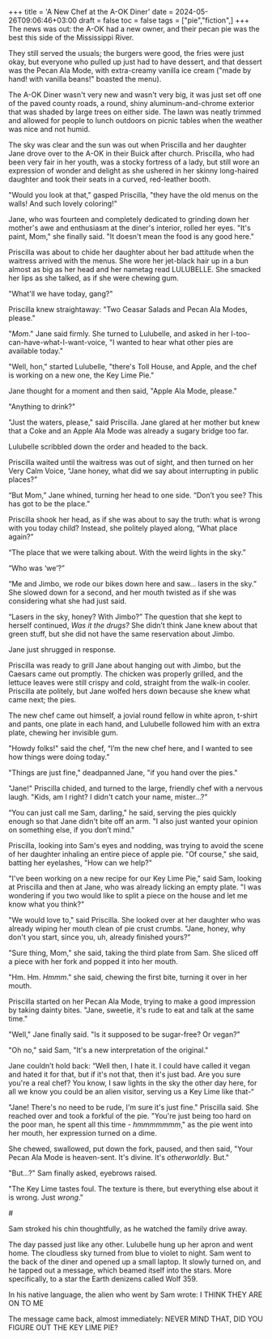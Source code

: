+++
title = 'A New Chef at the A-OK Diner'
date = 2024-05-26T09:06:46+03:00
draft = false
toc = false
tags = ["pie","fiction",]
+++
The news was out: the A-OK had a new owner, and their pecan pie was the best this side of the Mississippi River.

They still served the usuals; the burgers were good, the fries were just okay, but everyone who pulled up just had to have dessert, and that dessert was the Pecan Ala Mode, with extra-creamy vanilla ice cream ("made by hand! with vanilla beans!" boasted the menu).

The A-OK Diner wasn't very new and wasn't very big, it was just set off one of the paved county roads, a round, shiny aluminum-and-chrome exterior that was shaded by large trees on either side.  The lawn was neatly trimmed and allowed for people to lunch outdoors on picnic tables when the weather was nice and not humid.

The sky was clear and the sun was out when Priscilla and her daughter Jane drove over to the A-OK in their Buick after church.  Priscilla, who had been very fair in her youth, was a stocky fortress of a lady, but still wore an expression of wonder and delight as she ushered in her skinny long-haired daughter and took their seats in a curved, red-leather booth.

"Would you look at that," gasped Priscilla, "they have the old menus on the walls!  And such lovely coloring!"

Jane, who was fourteen and completely dedicated to grinding down her mother's awe and enthusiasm at the diner's interior, rolled her eyes.  "It's paint, Mom," she finally said.  "It doesn't mean the food is any good here."

Priscilla was about to chide her daughter about her bad attitude when the waitress arrived with the menus.  She wore her jet-black hair up in a bun almost as big as her head and her nametag read LULUBELLE.  She smacked her lips as she talked, as if she were chewing gum.

"What'll we have today, gang?"

Priscilla knew straightaway: "Two Ceasar Salads and Pecan Ala Modes, please."

"_Mom_." Jane said firmly.  She turned to Lulubelle, and asked in her I-too-can-have-what-I-want-voice, "I wanted to hear what other pies are available today."

"Well, hon," started Lulubelle, "there's Toll House, and Apple, and the chef is working on a new one, the Key Lime Pie."

Jane thought for a moment and then said, "Apple Ala Mode, please."

"Anything to drink?"

"Just the waters, please," said Priscilla.  Jane glared at her mother but knew that a Coke and an Apple Ala Mode was already a sugary bridge too far.

Lulubelle scribbled down the order and headed to the back.

Priscilla waited until the waitress was out of sight, and then turned on her Very Calm Voice, “Jane honey, what did we say about interrupting in public places?”

“But Mom,” Jane whined, turning her head to one side.  “Don’t you see?  This has got to be the place.”

Priscilla shook her head, as if she was about to say the truth: what is wrong with you today child? Instead, she politely played along, “What place again?”

“The place that we were talking about.  With the weird lights in the sky.”

“Who was ‘we’?”

“Me and Jimbo, we rode our bikes down here and saw… lasers in the sky.”  She slowed down for a second, and her mouth twisted as if she was considering what she had just said.

“Lasers in the sky, honey?  With Jimbo?”  The question that she kept to herself continued, _Was it the drugs?_  She didn’t think Jane knew about that green stuff, but she did not have the same reservation about Jimbo.

Jane just shrugged in response.

Priscilla was ready to grill Jane about hanging out with Jimbo, but the Caesars came out promptly.  The chicken was properly grilled, and the lettuce leaves were still crispy and cold, straight from the walk-in cooler.  Priscilla ate politely, but Jane wolfed hers down because she knew what came next; the pies.

The new chef came out himself, a jovial round fellow in white apron, t-shirt and pants, one plate in each hand, and Lulubelle followed him with an extra plate, chewing her invisible gum.  

"Howdy folks!" said the chef, “I’m the new chef here, and I wanted to see how things were doing today.”

"Things are just fine," deadpanned Jane, "if you hand over the pies."

"Jane!" Priscilla chided, and turned to the large, friendly chef with a nervous laugh.  "Kids, am I right?  I didn't catch your name, mister...?"

“You can just call me Sam, darling," he said, serving the pies quickly enough so that Jane didn't bite off an arm.  "I also just wanted your opinion on something else, if you don’t mind."

Priscilla, looking into Sam's eyes and nodding, was trying to avoid the scene of her daughter inhaling an entire piece of apple pie.  "Of course," she said, batting her eyelashes, "How can we help?"

"I've been working on a new recipe for our Key Lime Pie," said Sam, looking at Priscilla and then at Jane, who was already licking an empty plate.  "I was wondering if you two would like to split a piece on the house and let me know what you think?"

"We would love to," said Priscilla.  She looked over at her daughter who was already wiping her mouth clean of pie crust crumbs.  "Jane, honey, why don't you start, since you, uh, already finished yours?"

"Sure thing, Mom," she said, taking the third plate from Sam.  She sliced off a piece with her fork and popped it into her mouth.

"Hm.  Hm.  _Hmmm_." she said, chewing the first bite, turning it over in her mouth.

Priscilla started on her Pecan Ala Mode, trying to make a good impression by taking dainty bites.  "Jane, sweetie, it's rude to eat and talk at the same time."

"Well," Jane finally said.  "Is it supposed to be sugar-free?  Or vegan?"

"Oh no," said Sam, "It's a new interpretation of the original."

Jane couldn’t hold back: “Well then, I hate it.  I could have called it vegan and hated it for that, but if it's not that, then it's just bad.  Are you sure you're a real chef?  You know, I saw lights in the sky the other day here, for all we know you could be an alien visitor, serving us a Key Lime like that-“

"Jane!  There's no need to be rude, I'm sure it's just fine."  Priscilla said.  She reached over and took a forkful of the pie.  "You're just being too hard on the poor man, he spent all this time - _hmmmmmmm_," as the pie went into her mouth, her expression turned on a dime.

She chewed, swallowed, put down the fork, paused, and then said, "Your Pecan Ala Mode is heaven-sent.  It's divine.  It's _otherworldly_.  But."

"But...?" Sam finally asked, eyebrows raised.

"The Key Lime tastes foul.  The texture is there, but everything else about it is wrong.  Just _wrong_."

\#

Sam stroked his chin thoughtfully, as he watched the family drive away. 

The day passed just like any other.  Lulubelle hung up her apron and went home.  The cloudless sky turned from blue to violet to night.  Sam went to the back of the diner and opened up a small laptop.  It slowly turned on, and he tapped out a message, which beamed itself into the stars.  More specifically, to a star the Earth denizens called Wolf 359.

In his native language, the alien who went by Sam wrote: I THINK THEY ARE ON TO ME

The message came back, almost immediately: NEVER MIND THAT, DID YOU FIGURE OUT THE KEY LIME PIE?
